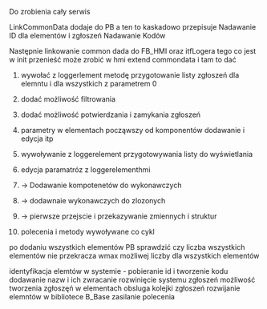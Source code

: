 Do zrobienia cały serwis

LinkCommonData dodaje do PB a ten to kaskadowo przepisuje 
Nadawanie ID dla elementów i zgłoszeń 
Nadawanie Kodów

Następnie linkowanie common dada do FB_HMI  oraz itfLogera tego co jest w init przenieść może zrobić w hmi extend commondata i tam to dać 

1. wywołać z loggerlement metodę przygotowanie listy zgłoszeń dla elemntu i dla wszystkich z parametrem 0
2. dodać możliwość filtrowania
3. dodać możliwość potwierdzania i zamykania zgłoszeń

4. parametry w elementach począwszy od komponentów dodawanie i edycja itp
5. wywoływanie z loggerelement przygotowywania listy do wyświetlania
6. edycja paramatróz z loggerelementhmi 

7. -> Dodawanie kompotenetów do wykonawczych
8. -> dodawnaie wykonawczych do zlozonych

9. -> pierwsze przejscie i przekazywanie zmiennych i struktur
10. polecenia i metody wywoływane co cykl

po dodaniu wszystkich elementów PB sprawdzić czy liczba wszystkich elementów nie przekracza wmax możliwej liczby dla wszystkich elementów


identyfikacja elemtów w systemie - pobieranie id i tworzenie kodu dodawanie nazw i ich zwracanie 
rozwinięcie systemu zgłoszeń 
    możliwość tworzenia zgłoszęń w elementach
    obsluga kolejki zgłoszeń
rozwijanie elemntów w bibliotece B_Base
    zasilanie 
    polecenia
    